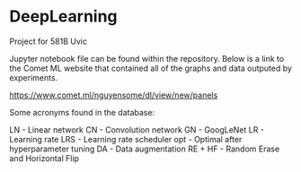 # DeepLearning
Project for 581B Uvic

Jupyter notebook file can be found within the repository. Below is a link to the Comet ML website that contained all of the graphs and data outputed by experiments.

https://www.comet.ml/nguyensome/dl/view/new/panels

Some acronyms found in the database:

LN - Linear network
CN - Convolution network
GN - GoogLeNet
LR - Learning rate
LRS - Learning rate scheduler
opt - Optimal after hyperparameter tuning
DA - Data augmentation
RE + HF - Random Erase and Horizontal Flip
